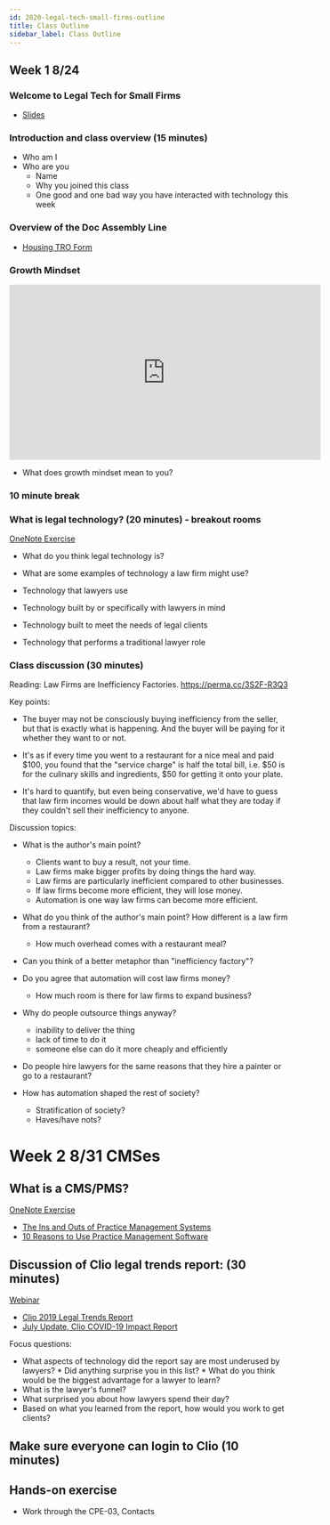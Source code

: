 ```yaml
---
id: 2020-legal-tech-small-firms-outline
title: Class Outline
sidebar_label: Class Outline
---
```


## Week 1 8/24

### Welcome to Legal Tech for Small Firms

* [Slides](https://docs.google.com/presentation/d/1yJtpnIpp5_EaGclV9kgWBpXTAp8orygD-o5ScqxwGOA/edit?usp=sharing)

### Introduction and class overview (15 minutes)

* Who am I
* Who are you
    * Name
    * Why you joined this class
    * One good and one bad way you have interacted with technology this week

### Overview of the Doc Assembly Line

* [Housing TRO Form](https://apps-test.suffolklitlab.org/start/housing_tro)

### Growth Mindset

<iframe width="560" height="315" src="https://www.youtube.com/embed/M1CHPnZfFmU" frameborder="0" allow="accelerometer; autoplay; encrypted-media; gyroscope; picture-in-picture" allowfullscreen></iframe>

* What does growth mindset mean to you?

### 10 minute break

### What is legal technology? (20 minutes) - breakout rooms

[OneNote Exercise](https://sumail-my.sharepoint.com/:o:/g/personal/qsteenhuis_adm_suffolk_edu/Eh87_fq9XfpItNZonOuSA7gBv-7xNlePabE_CihbzmcCuw?e=GNAtgS)

* What do you think legal technology is?
* What are some examples of technology a law firm might use?

* Technology that lawyers use
* Technology built by or specifically with lawyers in mind
* Technology built to meet the needs of legal clients
* Technology that performs a traditional lawyer role

### Class discussion (30 minutes)

Reading: Law Firms are Inefficiency Factories. https://perma.cc/3S2F-R3Q3

Key points:

* The buyer may not be consciously buying inefficiency from the seller, but that
  is exactly what is happening. And the buyer will be paying for it whether they
  want to or not.

* It's as if every time you went to a restaurant for a nice meal and paid $100,
  you found that the "service charge" is half the total bill, i.e. $50 is for
  the culinary skills and ingredients, $50 for getting it onto your plate.

* It's hard to quantify, but even being conservative, we'd have to guess that
  law firm incomes would be down about half what they are today if they couldn't
  sell their inefficiency to anyone.

Discussion topics:

* What is the author's main point?
    * Clients want to buy a result, not your time.
    * Law firms make bigger profits by doing things the hard way.
    * Law firms are particularly inefficient compared to other businesses.
    * If law firms become more efficient, they will lose money.
    * Automation is one way law firms can become more efficient.

* What do you think of the author's main point? How different is a 
  law firm from a restaurant?
    * How much overhead comes with a restaurant meal?

* Can you think of a better metaphor than "inefficiency factory"?

* Do you agree that automation will cost law firms money?
    * How much room is there for law firms to expand business?

* Why do people outsource things anyway?
    * inability to deliver the thing
    * lack of time to do it
    * someone else can do it more cheaply and efficiently

* Do people hire lawyers for the same reasons that they hire a painter or go to a restaurant?

* How has automation shaped the rest of society?
    * Stratification of society?
    * Haves/have nots?

# Week 2 8/31 CMSes

## What is a CMS/PMS?
[OneNote Exercise](https://sumail-my.sharepoint.com/:o:/g/personal/qsteenhuis_adm_suffolk_edu/Eh87_fq9XfpItNZonOuSA7gBv-7xNlePabE_CihbzmcCuw?e=GNAtgS)

* [The Ins and Outs of Practice Management Systems](https://www.abajournal.com/news/article/the-ins-and-outs-of-law-practice-management-software)
* [10 Reasons to Use Practice Management Software](https://abovethelaw.com/2016/10/this-week-in-legal-tech-10-reasons-you-should-use-practice-management-software/)

## Discussion of Clio legal trends report: (30 minutes)

[Webinar](https://landing.clio.com/2019-Legal-Trends-Report.html)

* [Clio 2019 Legal Trends Report](https://www.clio.com/resources/legal-trends/2019-report/read-online/)
* [July Update, Clio COVID-19 Impact Report](https://www.clio.com/resources/legal-trends/covid-impact/)

Focus questions:
* What aspects of technology did the report say are most underused by lawyers?
      * Did anything surprise you in this list?
      * What do you think would be the biggest advantage for a lawyer to learn?
* What is the lawyer's funnel?
* What surprised you about how lawyers spend their day?
* Based on what you learned from the report, how would you work to get clients?

## Make sure everyone can login to Clio (10 minutes)

## Hands-on exercise

* Work through the CPE-03, Contacts